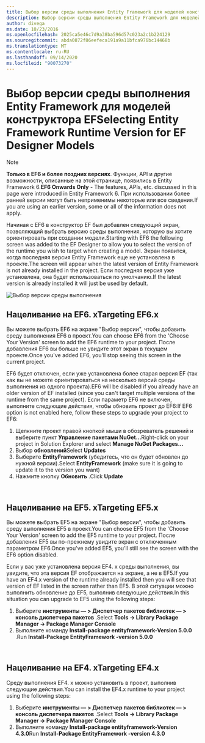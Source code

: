 ```yaml
---
title: Выбор версии среды выполнения Entity Framework для моделей конструктора EF — EF6
description: Выбор версии среды выполнения Entity Framework для моделей конструктора EF в Entity Framework 6
author: divega
ms.date: 10/23/2016
ms.openlocfilehash: 2025ca5e46c7d9a38ba596d57c023a2c1b224129
ms.sourcegitcommit: abda0872f86eefeca191a9a11bfca976bc14468b
ms.translationtype: MT
ms.contentlocale: ru-RU
ms.lasthandoff: 09/14/2020
ms.locfileid: "90073270"
---
```

# <a name="selecting-entity-framework-runtime-version-for-ef-designer-models"></a><span data-ttu-id="78755-103">Выбор версии среды выполнения Entity Framework для моделей конструктора EF</span><span class="sxs-lookup"><span data-stu-id="78755-103">Selecting Entity Framework Runtime Version for EF Designer Models</span></span>
> [!NOTE]
> <span data-ttu-id="78755-104">**Только в EF6 и более поздних версиях**. Функции, API и другие возможности, описанные на этой странице, появились в Entity Framework 6.</span><span class="sxs-lookup"><span data-stu-id="78755-104">**EF6 Onwards Only** - The features, APIs, etc. discussed in this page were introduced in Entity Framework 6.</span></span> <span data-ttu-id="78755-105">При использовании более ранней версии могут быть неприменимы некоторые или все сведения.</span><span class="sxs-lookup"><span data-stu-id="78755-105">If you are using an earlier version, some or all of the information does not apply.</span></span>

<span data-ttu-id="78755-106">Начиная с EF6 в конструктор EF был добавлен следующий экран, позволяющий выбрать версию среды выполнения, которую вы хотите ориентировать при создании модели.</span><span class="sxs-lookup"><span data-stu-id="78755-106">Starting with EF6 the following screen was added to the EF Designer to allow you to select the version of the runtime you wish to target when creating a model.</span></span> <span data-ttu-id="78755-107">Экран появится, когда последняя версия Entity Framework еще не установлена в проекте.</span><span class="sxs-lookup"><span data-stu-id="78755-107">The screen will appear when the latest version of Entity Framework is not already installed in the project.</span></span> <span data-ttu-id="78755-108">Если последняя версия уже установлена, она будет использоваться по умолчанию.</span><span class="sxs-lookup"><span data-stu-id="78755-108">If the latest version is already installed it will just be used by default.</span></span>

![Выбор версии среды выполнения](~/ef6/media/screen.png)

## <a name="targeting-ef6x"></a><span data-ttu-id="78755-110">Нацеливание на EF6. x</span><span class="sxs-lookup"><span data-stu-id="78755-110">Targeting EF6.x</span></span>

<span data-ttu-id="78755-111">Вы можете выбрать EF6 на экране "Выбор версии", чтобы добавить среду выполнения EF6 в проект.</span><span class="sxs-lookup"><span data-stu-id="78755-111">You can choose EF6 from the 'Choose Your Version' screen to add the EF6 runtime to your project.</span></span> <span data-ttu-id="78755-112">После добавления EF6 вы больше не увидите этот экран в текущем проекте.</span><span class="sxs-lookup"><span data-stu-id="78755-112">Once you've added EF6, you’ll stop seeing this screen in the current project.</span></span>

<span data-ttu-id="78755-113">EF6 будет отключен, если уже установлена более старая версия EF (так как вы не можете ориентироваться на несколько версий среды выполнения из одного проекта).</span><span class="sxs-lookup"><span data-stu-id="78755-113">EF6 will be disabled if you already have an older version of EF installed (since you can't target multiple versions of the runtime from the same project).</span></span> <span data-ttu-id="78755-114">Если параметр EF6 не включен, выполните следующие действия, чтобы обновить проект до EF6:</span><span class="sxs-lookup"><span data-stu-id="78755-114">If EF6 option is not enabled here, follow these steps to upgrade your project to EF6:</span></span>

1.  <span data-ttu-id="78755-115">Щелкните проект правой кнопкой мыши в обозреватель решений и выберите пункт **Управление пакетами NuGet...**</span><span class="sxs-lookup"><span data-stu-id="78755-115">Right-click on your project in Solution Explorer and select **Manage NuGet Packages...**</span></span>
2.  <span data-ttu-id="78755-116">Выбор **обновлений**</span><span class="sxs-lookup"><span data-stu-id="78755-116">Select **Updates**</span></span>
3.  <span data-ttu-id="78755-117">Выберите **EntityFramework** (убедитесь, что он будет обновлен до нужной версии).</span><span class="sxs-lookup"><span data-stu-id="78755-117">Select **EntityFramework** (make sure it is going to update it to the version you want)</span></span>
4.  <span data-ttu-id="78755-118">Нажмите кнопку **Обновить** .</span><span class="sxs-lookup"><span data-stu-id="78755-118">Click **Update**</span></span>

 

## <a name="targeting-ef5x"></a><span data-ttu-id="78755-119">Нацеливание на EF5. x</span><span class="sxs-lookup"><span data-stu-id="78755-119">Targeting EF5.x</span></span>

<span data-ttu-id="78755-120">Вы можете выбрать EF5 на экране "Выбор версии", чтобы добавить среду выполнения EF5 в проект.</span><span class="sxs-lookup"><span data-stu-id="78755-120">You can choose EF5 from the 'Choose Your Version' screen to add the EF5 runtime to your project.</span></span> <span data-ttu-id="78755-121">После добавления EF5 вы по-прежнему увидите экран с отключенным параметром EF6.</span><span class="sxs-lookup"><span data-stu-id="78755-121">Once you've added EF5, you’ll still see the screen with the EF6 option disabled.</span></span>

<span data-ttu-id="78755-122">Если у вас уже установлена версия EF4. x среды выполнения, вы увидите, что эта версия EF отображается на экране, а не в EF5.</span><span class="sxs-lookup"><span data-stu-id="78755-122">If you have an EF4.x version of the runtime already installed then you will see that version of EF listed in the screen rather than EF5.</span></span> <span data-ttu-id="78755-123">В этой ситуации можно выполнить обновление до EF5, выполнив следующие действия.</span><span class="sxs-lookup"><span data-stu-id="78755-123">In this situation you can upgrade to EF5 using the following steps:</span></span>

1.  <span data-ttu-id="78755-124">Выберите **инструменты — &gt; Диспетчер пакетов библиотек — &gt; консоль диспетчера пакетов** .</span><span class="sxs-lookup"><span data-stu-id="78755-124">Select **Tools -&gt; Library Package Manager -&gt; Package Manager Console**</span></span>
2.  <span data-ttu-id="78755-125">Выполните команду **Install-package entityframework-Version 5.0.0** .</span><span class="sxs-lookup"><span data-stu-id="78755-125">Run **Install-Package EntityFramework -version 5.0.0**</span></span>

 

## <a name="targeting-ef4x"></a><span data-ttu-id="78755-126">Нацеливание на EF4. x</span><span class="sxs-lookup"><span data-stu-id="78755-126">Targeting EF4.x</span></span>

<span data-ttu-id="78755-127">Среду выполнения EF4. x можно установить в проект, выполнив следующие действия.</span><span class="sxs-lookup"><span data-stu-id="78755-127">You can install the EF4.x runtime to your project using the following steps:</span></span>

1.  <span data-ttu-id="78755-128">Выберите **инструменты — &gt; Диспетчер пакетов библиотек — &gt; консоль диспетчера пакетов** .</span><span class="sxs-lookup"><span data-stu-id="78755-128">Select **Tools -&gt; Library Package Manager -&gt; Package Manager Console**</span></span>
2.  <span data-ttu-id="78755-129">Выполните команду **Install-package entityframework-Version 4.3.0**</span><span class="sxs-lookup"><span data-stu-id="78755-129">Run **Install-Package EntityFramework -version 4.3.0**</span></span>
